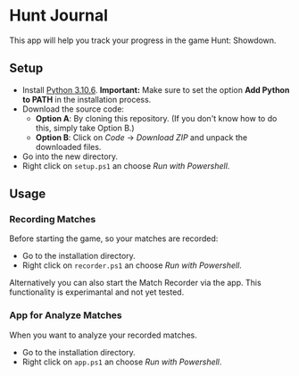 # Hunt Journal
This app will help you track your progress in the game Hunt: Showdown.
## Setup
+ Install [Python 3.10.6](https://www.python.org/ftp/python/3.10.6/python-3.10.6-amd64.exe).
**Important:** Make sure to set the option **Add Python to PATH** in the installation process.
+ Download the source code:
    + **Option A**: By cloning this repository. (If you don't know how to do this, simply take Option B.)
    + **Option B**: Click on *Code* -> *Download ZIP* and unpack the downloaded files.
+ Go into the new directory.
+ Right click on `setup.ps1` an choose *Run with Powershell*.

## Usage
### Recording Matches
Before starting the game, so your matches are recorded:
+ Go to the installation directory.
+ Right click on `recorder.ps1` an choose *Run with Powershell*.

Alternatively you can also start the Match Recorder via the app.
This functionality is experimantal and not yet tested.

### App for Analyze Matches
When you want to analyze your recorded matches.
+ Go to the installation directory.
+ Right click on `app.ps1` an choose *Run with Powershell*.
